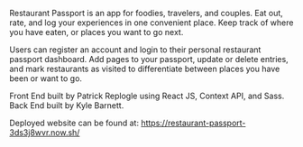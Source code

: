 Restaurant Passport is an app for foodies, travelers, and couples. Eat out, rate, and log your experiences in one convenient place. Keep track of where you have eaten, or places you want to go next.

Users can register an account and login to their personal restaurant passport dashboard. Add pages to your passport, update or delete entries, and mark restaurants as visited to differentiate between places you have been or want to go.

Front End built by Patrick Replogle using React JS, Context API, and Sass.
Back End built by Kyle Barnett.

Deployed website can be found at: https://restaurant-passport-3ds3j8wvr.now.sh/
